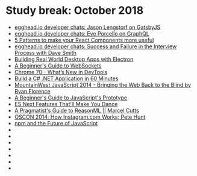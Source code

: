 # Study break: October 2018

- [egghead.io developer chats: Jason Lengstorf on GatsbyJS](https://player.fm/series/eggheadio-developer-chats-1728019/jason-lengstorf-on-gatsbyjs)
- [egghead.io developer chats: Eve Porcello on GraphQL](https://player.fm/series/eggheadio-developer-chats-1728019/eve-porcello-on-graphql)
- [5 Patterns to make your React Components more useful
](https://www.youtube.com/watch?v=Jlj8mVaDrb4)
- [egghead.io developer chats: Success and Failure in the Interview Process with Dave Smith](https://player.fm/series/eggheadio-developer-chats-1728019/success-and-failure-in-the-interview-process-with-dave-smith)
- [Building Real World Desktop Apps with Electron](https://www.youtube.com/watch?v=iVdXOrtdHvA)
- [A Beginner's Guide to WebSockets](https://www.youtube.com/watch?v=FmaBZcQzL-Y)
- [Chrome 70 - What’s New in DevTools](https://www.youtube.com/watch?v=LJq8vg8ktdQ)
- [Build a C# .NET Application in 60 Minutes](https://www.youtube.com/watch?v=GcFJjpMFJvI)
- [MountainWest JavaScript 2014 - Bringing the Web Back to the Blind by Ryan Florence](https://www.youtube.com/watch?v=YuzS-g6Qvq8)
- [A Beginner's Guide to JavaScript's Prototype](https://www.youtube.com/watch?v=XskMWBXNbp0)
- [ES Next Features That'll Make You Dance](https://www.youtube.com/watch?v=9yK4t2CuIHQ)
- [A Pragmatist's Guide to ReasonML || Marcel Cutts](https://www.youtube.com/watch?v=8JfRlijbxlE)
- [OSCON 2014: How Instagram.com Works; Pete Hunt](https://www.youtube.com/watch?v=VkTCL6Nqm6Y)
- [npm and the Future of JavaScript](https://www.youtube.com/watch?v=Qa4dxW-Qi2s)
- []()
- []()
- []()
- []()
- []()
- []()
- []()
